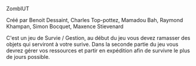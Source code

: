 ZombIUT

Créé par Benoit Dessaint, Charles Top-pottez, Mamadou Bah, Raymond Khampan, Simon Bocquet, Maxence Stievenard


C'est un jeu de Survie / Gestion, au début du jeu vous devez ramasser des objets qui serviront à votre surive. Dans la seconde partie du jeu vous devrez gérer vos ressources et partir en expédition afin de survivre le plus de jours possible.